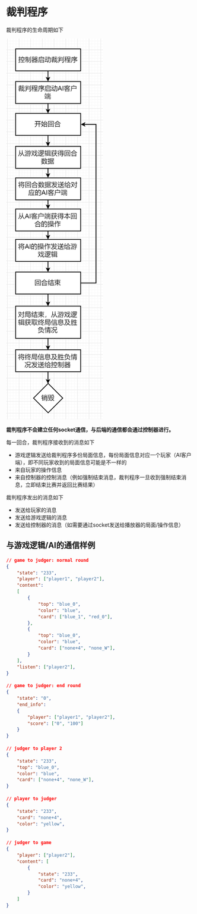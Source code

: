 # 裁判程序

裁判程序的生命周期如下

![裁判](./imgs/裁判.png)

**裁判程序不会建立任何socket通信，与后端的通信都会通过控制器进行。**

每一回合，裁判程序接收到的消息如下

- 游戏逻辑发送给裁判程序多份局面信息，每份局面信息对应一个玩家（AI客户端），即不同玩家收到的局面信息可能是不一样的
- 来自玩家的操作信息
- 来自控制器的控制消息（例如强制结束消息，裁判程序一旦收到强制结束消息，立即结束比赛并返回比赛结果）

裁判程序发出的消息如下

- 发送给玩家的消息
- 发送给游戏逻辑的消息
- 发送给控制器的消息（如需要通过socket发送给播放器的局面/操作信息）



## 与游戏逻辑/AI的通信样例

```json
// game to judger: normal round
{
	"state": "233",
	"player": ["player1", "player2"],
	"content":
	[
		{
			"top": "blue_0",
			"color": "blue",
			"card": ["blue_1", "red_0"],
		},
		{
			"top": "blue_0",
			"color": "blue",
			"card": ["none+4", "none_W"],
		}
	],
	"listen": ["player2"],
}

// game to judger: end round
{
	"state": "0",
	"end_info":
	{
		"player": ["player1", "player2"],
		"score": ["0", "100"]
	}
}

// judger to player 2
{
	"state": "233",
	"top": "blue_0",
	"color": "blue",
	"card": ["none+4", "none_W"],
}

// player to judger
{
	"state": "233",
	"card": "none+4",
	"color": "yellow",
}

// judger to game
{
	"player": ["player2"],
	"content": [
		{
			"state": "233",
			"card": "none+4",
			"color": "yellow",
		}
	]
}
```

